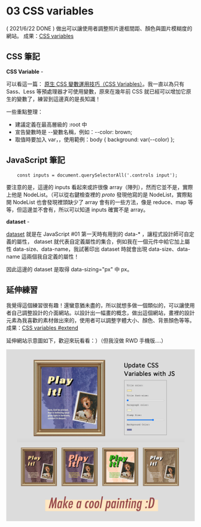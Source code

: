 
# 03 CSS variables
( 2021/6/22 DONE ) 做出可以讓使用者調整照片邊框間距、顏色與圖片模糊度的網站。
成果：[CSS variables](https://alice-nor.github.io/JavaScript30/03%20-%20CSS%20variables/index.html) 

## CSS 筆記 ##

**CSS Variable** - 

可以看這一篇： [原生 CSS 變數運用技巧（CSS Variables）](https://w3c.hexschool.com/blog/21985acb)。我一直以為只有 Sass、Less 等預處理器才可使用變數，原來在幾年前 CSS 就已經可以增加它原生的變數了，練習到這邊真的是長知識！

一些重點整理：
* 建議定義在最高層級的 :root 中
* 宣告變數時是 --變數名稱，例如：--color: brown;
* 取值時要加入 var，，使用範例：body { background: var(--color) };

## JavaScript 筆記 ##

        const inputs = document.querySelectorAll('.controls input');

要注意的是，這邊的 inputs 看起來或許很像 array（陣列），然而它並不是，實際上他是 NodeList。（可以從右鍵檢查裡的 _proto_ 發現他寫的是 NodeList，實際點開 NodeList 也會發現裡頭缺少了 array 會有的一些方法，像是 reduce、map 等等，但這邊並不會有，所以可以知道 inputs 確實不是 array。

**dataset** - 

[dataset](https://developer.mozilla.org/zh-TW/docs/Web/API/HTMLOrForeignElement/dataset)  就是在 JavaScript #01 第一天時有用到的 data-* ，讓程式設計師可自定義的屬性， dataset 就代表自定義屬性的集合，例如我在一個元件中給它加上屬性 data-size、data-name，我試著印出 dataset 時就會出現 data-size、data-name 這兩個我自定義的屬性！

因此這邊的 dataset 是取得 data-sizing="px" 中 px。

## 延伸練習 ##

我覺得這個練習很有趣！還蠻意猶未盡的，所以就想多做一個類似的，可以讓使用者自己調整設計的介面網站。以設計出一幅畫的概念，做出這個網站，畫裡的設計元素為我喜歡的素材做出來的，使用者可以調整字體大小、顏色、背景顏色等等。成果：[CSS variables #extend](https://alice-nor.github.io/JavaScript30/02%20-%20CSS%20+%20JavaScript%20Clock/painting.html)

延伸網站示意圖如下，歡迎來玩看看：）（但我沒做 RWD 手機版....）

![image](https://github.com/Alice-nor/JavaScript30/blob/main/img/designPainting.jpg)

